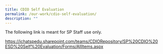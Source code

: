 ```yaml
---
title: CDIO Self Evaluation
permalink: /our-work/cdio-self-evaluation/
description: ""
---
```

The following link is meant for SP Staff use only.


https://ichatspedu.sharepoint.com/teams/CDIORepository/SP%20CDIO%20ESD%20Self%20Evaluation/Forms/AllItems.aspx